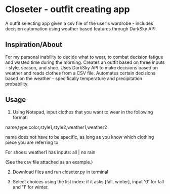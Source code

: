 # Closeter - outfit creating app

A outfit selecting app given a csv file of the user's wardrobe - includes decision automation using weather based features through DarkSky API.

## Inspiration/About
For my personal inability to decide what to wear, to combat decision fatigue and wasted time during the morning. Creates an outfit based on three inputs - style, season, and shoe. Uses DarkSky API to make decisions based on weather and reads clothes from a CSV file. Automates certain decisions based on the weather - specifically temperature and precipitation probability.

## Usage
1. Using Notepad, input clothes that you want to wear in the following format:

name,type,color,style1,style2,weather1,weather2

name does not have to be specific, as long as you know which clothing piece you are referring to.

For shoes:
weather1 has inputs: all | no rain

(See the csv file attached as an example.)

2. Download files and run closeter.py in terminal

3. Select choices using the list index: if it asks [fall, winter], input '0' for fall and '1' for winter.
